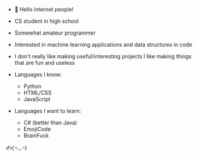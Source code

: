- 👋 Hello internet people! 

- CS student in high school
- Somewhat amateur programmer
- Interested in machine learning applications and data structures in code
- I don't really like making useful/interesting projects I like making things that are fun and useless

- Languages I know:
  - Python
  - HTML/CSS
  - JavaScript

- Languages I want to learn:
  - C# (better than Java)
  - EmojiCode
  - BrainFuck

✍️(◔◡◔)
